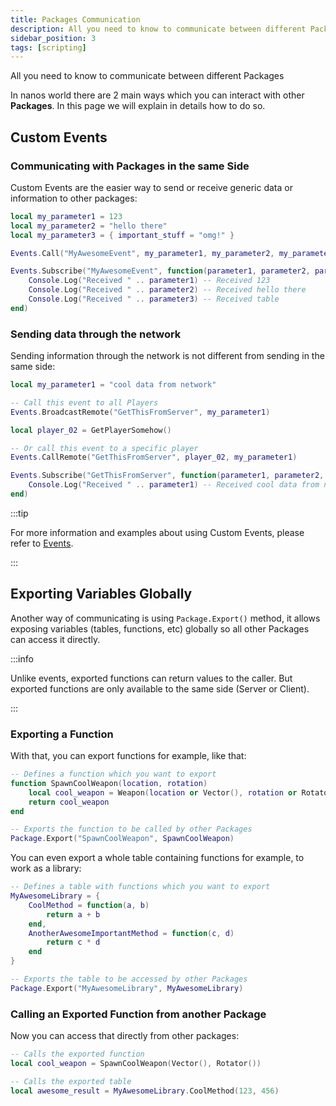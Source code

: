 ```yaml
---
title: Packages Communication
description: All you need to know to communicate between different Packages
sidebar_position: 3
tags: [scripting]
---
```



All you need to know to communicate between different Packages

In nanos world there are 2 main ways which you can interact with other **Packages**. In this page we will explain in details how to do so.


## Custom Events

### Communicating with Packages in the same Side

Custom Events are the easier way to send or receive generic data or information to other packages:

```lua title="package-one/Server/Index.lua"
local my_parameter1 = 123
local my_parameter2 = "hello there"
local my_parameter3 = { important_stuff = "omg!" }

Events.Call("MyAwesomeEvent", my_parameter1, my_parameter2, my_parameter3)
```

```lua title="package-two/Server/Index.lua"
Events.Subscribe("MyAwesomeEvent", function(parameter1, parameter2, parameter3)
    Console.Log("Received " .. parameter1) -- Received 123
    Console.Log("Received " .. parameter2) -- Received hello there
    Console.Log("Received " .. parameter3) -- Received table
end)
```


### Sending data through the network

Sending information through the network is not different from sending in the same side:

```lua title="Server/Index.lua"
local my_parameter1 = "cool data from network"

-- Call this event to all Players
Events.BroadcastRemote("GetThisFromServer", my_parameter1)

local player_02 = GetPlayerSomehow()

-- Or call this event to a specific player
Events.CallRemote("GetThisFromServer", player_02, my_parameter1)
```

```lua title="Client/Index.lua"
Events.Subscribe("GetThisFromServer", function(parameter1, parameter2, parameter3)
    Console.Log("Received " .. parameter1) -- Received cool data from network
end)
```

:::tip

For more information and examples about using Custom Events, please refer to [Events](/scripting-reference/static-classes/events.mdx).

:::


## Exporting Variables Globally

Another way of communicating is using `Package.Export()` method, it allows exposing variables (tables, functions, etc) globally so all other Packages can access it directly.

:::info

Unlike events, exported functions can return values to the caller. But exported functions are only available to the same side (Server or Client).

:::

### Exporting a Function

With that, you can export functions for example, like that:

```lua title="package-one/Server/Index.lua"
-- Defines a function which you want to export
function SpawnCoolWeapon(location, rotation)
    local cool_weapon = Weapon(location or Vector(), rotation or Rotator(), ...)
    return cool_weapon
end

-- Exports the function to be called by other Packages
Package.Export("SpawnCoolWeapon", SpawnCoolWeapon)
```

You can even export a whole table containing functions for example, to work as a library:

```lua title="package-one/Server/Index.lua"
-- Defines a table with functions which you want to export
MyAwesomeLibrary = {
	CoolMethod = function(a, b)
		return a + b
	end,
	AnotherAwesomeImportantMethod = function(c, d)
		return c * d
	end
}

-- Exports the table to be accessed by other Packages
Package.Export("MyAwesomeLibrary", MyAwesomeLibrary)
```


### Calling an Exported Function from another Package

Now you can access that directly from other packages:

```lua title="package-two/Server/Index.lua"
-- Calls the exported function
local cool_weapon = SpawnCoolWeapon(Vector(), Rotator())
```

```lua title="package-two/Server/Index.lua"
-- Calls the exported table
local awesome_result = MyAwesomeLibrary.CoolMethod(123, 456)
```